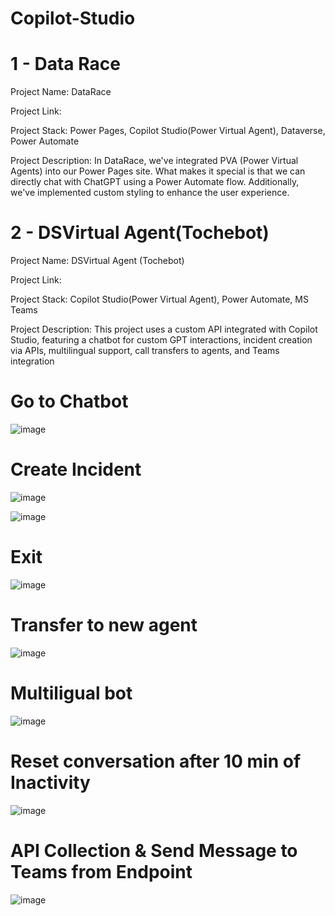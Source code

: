 # Copilot-Studio

# 1 - Data Race
Project Name: DataRace

Project Link:

Project Stack: Power Pages, Copilot Studio(Power Virtual Agent), Dataverse, Power Automate

Project Description: In DataRace, we've integrated PVA (Power Virtual Agents) into our Power Pages site. What makes it special is that we can directly chat with ChatGPT using a Power Automate flow. Additionally, we've implemented custom styling to enhance the user experience.


# 2 - DSVirtual Agent(Tochebot)

Project Name: DSVirtual Agent (Tochebot)

Project Link:

Project Stack: Copilot Studio(Power Virtual Agent), Power Automate, MS Teams

Project Description: This project uses a custom API integrated with Copilot Studio, featuring a chatbot for custom GPT interactions, incident creation via APIs, multilingual support, call transfers to agents, and Teams integration

# Go to Chatbot

![image](https://github.com/MYousafTK/Copilot-Studio/assets/128382787/864935aa-cc58-45e6-8f5e-78ed51a28769)

# Create Incident

![image](https://github.com/MYousafTK/Copilot-Studio/assets/128382787/72f7ff13-e8ee-4beb-9f19-b3fe81638c94)

![image](https://github.com/MYousafTK/Copilot-Studio/assets/128382787/9964858f-7454-4022-8c89-2a92a6ce1f6c)

# Exit

![image](https://github.com/MYousafTK/Copilot-Studio/assets/128382787/d1c18e5c-fae4-498e-bdf5-c68bc814f9d3)

# Transfer to new agent

![image](https://github.com/MYousafTK/Copilot-Studio/assets/128382787/5ae9b2e6-299c-41aa-9580-a9a9cf862da5)

# Multiligual bot

![image](https://github.com/MYousafTK/Copilot-Studio/assets/128382787/ae1a2ad7-6331-429e-966c-e4584c3bc015)

# Reset conversation after 10 min of Inactivity

![image](https://github.com/MYousafTK/Copilot-Studio/assets/128382787/6a4ff8f1-9ad8-46f7-a499-78ab76ce0392)

# API Collection & Send Message to Teams from Endpoint

![image](https://github.com/MYousafTK/Copilot-Studio/assets/128382787/a97dd395-a31b-4e0e-abc2-8567a20f1204)







